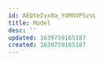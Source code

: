 ```yaml
---
id: AEQteIvx8a_YdMhVP5zvL
title: Model
desc: ''
updated: 1639759165187
created: 1639759165187
---
```


